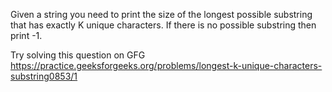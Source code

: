 Given a string you need to print the size of the longest possible substring that has exactly K unique characters. 
If there is no possible substring then print -1.

Try solving this question on GFG https://practice.geeksforgeeks.org/problems/longest-k-unique-characters-substring0853/1
